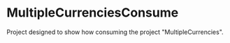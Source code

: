 # MultipleCurrenciesConsume
Project designed to show how consuming the project "MultipleCurrencies".
